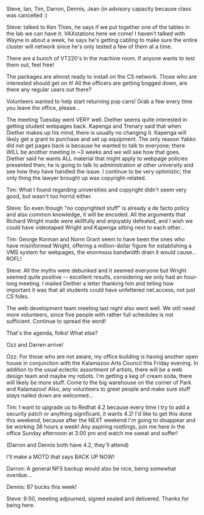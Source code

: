  Steve, Ian, Tim, Darron, Dennis, Jean (in advisory capacity because class was cancelled :) </p><p>
Steve: talked to Ken Thies, he says if we put together one of the tables in the lab we can have it. VAXstations here we come! I haven't talked with Wayne in about a week, he says he's getting cabling to make sure the entire cluster will network since he's only tested a few of them at a time. </p><p>
There are a bunch of VT220's in the machine room. If anyone wants to test them out, feel free! </p><p>
The packages are almost ready to install on the CS network. Those who are interested should get on it! All the officers are getting bogged down, are there any regular users out there? </p><p>
Volunteers wanted to help start returning pop cans! Grab a few every time you leave the office, please... </p><p>
The meeting Tuesday went VERY well. Diether seems quite interested in getting student webpages back. Kapenga and Trenary said that when Diether makes up his mind, there is usually no changing it. Kapenga will likely get a grant to purchase and set up equipment. The only reason Yakko did not get pages back is because he wanted to talk to everyone; there WILL be another meeting in ~3 weeks and we will see how that goes. Diether said he wants ALL material that might apply to webpage policies presented then; he is going to talk to administration at other university and see how they have handled the issue. I continue to be very optimistic; the only thing the lawyer brought up was copyright-related. </p><p>
Tim: What I found regarding universities and copyright didn't seem very good, but wasn't too horrid either. </p><p>
Steve: So even though "no copyrighted stuff" is already a de facto policy and also common knowledge, it will be encoded. All the arguments that Richard Wright made were skillfully and enjoyably defeated, and I wish we could have videotaped Wright and Kapenga sitting next to each other...  </p><p>
Tim: George Korman and Norm Grant seem to have been the ones who have misinformed Wright, offering a million-dollar figure for establishing a VMS system for webpages, the enormous bandwidth drain it would cause... ROFL! </p><p>
Steve: All the myths were debunked and it seemed everyone but Wright seemed quite positive -- excellent results, considering we only had an hour-long meeting. I mailed Deither a letter thanking him and telling how important it was that all students could have unfettered net.access, not just CS folks. </p><p>
The web development team meeting last night also went well. We still need more volunteers, since five people with rather full schedules is not sufficient. Continue to spread the word! </p><p>
That's the agenda, folks! What else? </p><p>
Ozz and Darren arrive! </p><p>
Ozz: For those who are not aware, my office building is having another open house in conjunction with the Kalamazoo Arts Council this Friday evening. In addition to the usual eclectic assortment of artists, there will be a web design team and maybe my robots. I'm getting a keg of cream soda, there will likely be more stuff. Come to the big warehouse on the corner of Park and Kalamazoo! Also, any volunteers to greet people and make sure stuff stays nailed down are welcomed... </p><p>
</p><p>
Tim: I want to upgrade us to Redhat 4.2 because every time I try to add a security patch or anything significant, it wants 4.2! I'd like to get this done this weekend, because after the NEXT weekend I'm going to disappear and be working 38 hours a week! Any aspiring rootlings, join me here in the office Sunday afternoon at 3:00 pm and watch me sweat and suffer! </p><p>
(Darron and Dennis both have 4.2, they'll attend) </p><p>
I'll make a MOTD that says BACK UP NOW! </p><p>
Darron: A general NFS backup would also be nice, being somewhat overdue... </p><p>
Dennis: 87 bucks this week! </p><p>
Steve: 6:50, meeting adjourned, signed sealed and delivered. Thanks for being here. </p><p>
</p><p>
</p><p>
</p><p>
</p><p>
</p>
